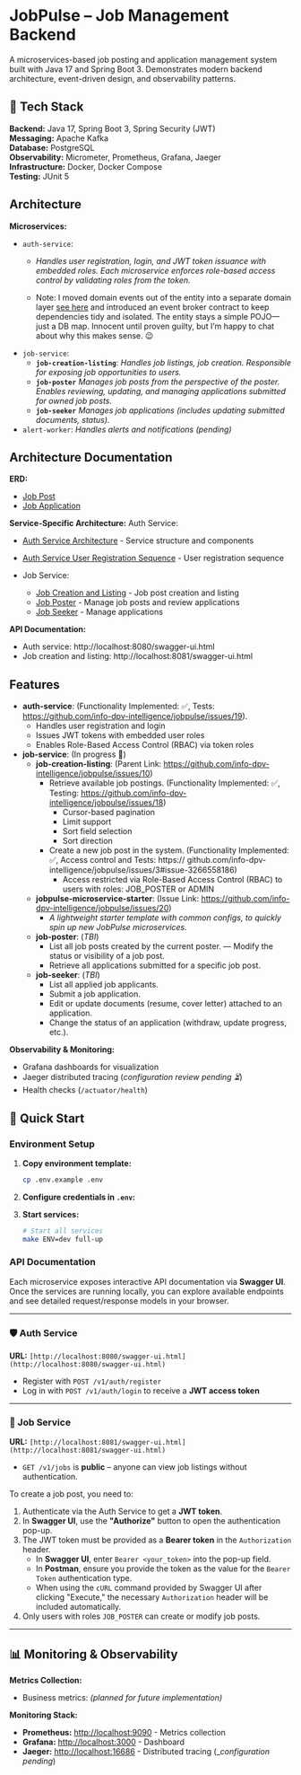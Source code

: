 # JobPulse – Job Management Backend

A microservices-based job posting and application management system built with Java 17 and Spring Boot 3. Demonstrates modern backend architecture, event-driven design, and observability patterns.

## 🚀 Tech Stack

**Backend:** Java 17, Spring Boot 3, Spring Security (JWT)  
**Messaging:** Apache Kafka  
**Database:** PostgreSQL  
**Observability:** Micrometer, Prometheus, Grafana, Jaeger  
**Infrastructure:** Docker, Docker Compose  
**Testing:** JUnit 5  

## Architecture

**Microservices:**
- `auth-service`:
   - _Handles user registration, login, and JWT token issuance with embedded roles. Each microservice enforces role-based access control by validating roles from the token._

   - Note: I moved domain events out of the entity into a separate domain layer [see here](https://github.com/info-dpv-intelligence/jobpulse/blob/main/auth-service/src/main/java/com/jobpulse/auth_service/service/module/event/UserRegistrationDomainLayer.java#L85) and introduced an event broker contract to keep dependencies tidy and isolated.
The entity stays a simple POJO—just a DB map.
Innocent until proven guilty, but I’m happy to chat about why this makes sense. 😉
- `job-service`:
   - **`job-creation-listing`**:
      _Handles job listings, job creation. Responsible for exposing job opportunities to users._
   - **`job-poster`**
      _Manages job posts from the perspective of the poster. Enables reviewing, updating, and managing applications submitted for owned job posts._
   - **`job-seeker`**
      _Manages job applications (includes updating submitted documents, status)._
- `alert-worker`:
   _Handles alerts and notifications (pending)_

## Architecture Documentation
**ERD:**
- [Job Post](docs/job-service/database-design/job_post.puml)
- [Job Application](docs/job-service/database-design/job_application.puml)

**Service-Specific Architecture:**
Auth Service:
   - [Auth Service Architecture](docs/auth-service/auth-service.puml) - Service structure and components
   - [Auth Service User Registration Sequence](docs/auth-service/sequence.puml) - User registration sequence

- Job Service:
   - [Job Creation and Listing](docs/job-service/job-creation-listing/design.puml) - Job post creation and listing
   - [Job Poster](docs/job-service/job-poster/design.puml) - Manage job posts and review applications
   - [Job Seeker](docs/job-service/job-seeker/design.puml) - Manage applications

**API Documentation:**
- Auth service: http://localhost:8080/swagger-ui.html
- Job creation and listing: http://localhost:8081/swagger-ui.html

## Features
   - **auth-service**: (Functionality Implemented: ✅, Tests: https://github.com/info-dpv-intelligence/jobpulse/issues/19). 
      - Handles user registration and login
      - Issues JWT tokens with embedded user roles
      - Enables Role-Based Access Control (RBAC) via token roles
   - **job-service**: (In progress 🚧)
      - **job-creation-listing**: (Parent Link: https://github.com/info-dpv-intelligence/jobpulse/issues/10)
         - Retrieve available job postings. (Functionality Implemented: ✅, Testing: https://github.com/info-dpv-intelligence/jobpulse/issues/18)
            - Cursor-based pagination
            - Limit support
            - Sort field selection
            - Sort direction
         - Create a new job post in the system. (Functionality Implemented: ✅, Access control and Tests: https://
         github.com/info-dpv-intelligence/jobpulse/issues/3#issue-3266558186)
            - Access restricted via Role-Based Access Control (RBAC) to users with roles: JOB_POSTER or ADMIN
      - **jobpulse-microservice-starter**: (Issue Link: https://github.com/info-dpv-intelligence/jobpulse/issues/20)
        - _A lightweight starter template with common configs, to quickly spin up new JobPulse microservices._
      - **job-poster**: (_TBI_)
         - List all job posts created by the current poster.
         — Modify the status or visibility of a job post.
         - Retrieve all applications submitted for a specific job post.
      - **job-seeker**: (_TBI_)
         - List all applied job applicants.
         - Submit a job application.
         - Edit or update documents (resume, cover letter) attached to an application.
         - Change the status of an application (withdraw, update progress, etc.).

**Observability & Monitoring:**
- Grafana dashboards for visualization
- Jaeger distributed tracing (_configuration review pending ⏳_)
- Health checks (`/actuator/health`) 

## 🔧 Quick Start

### Environment Setup
1. **Copy environment template:**
   ```bash
   cp .env.example .env
   ```

2. **Configure credentials in `.env`:**

3. **Start services:**
   ```bash
   # Start all services
   make ENV=dev full-up
   ```

### API Documentation

Each microservice exposes interactive API documentation via **Swagger UI**. Once the services are running locally, you can explore available endpoints and see detailed request/response models in your browser.

---

### 🛡️ Auth Service  
**URL:** `[http://localhost:8080/swagger-ui.html](http://localhost:8080/swagger-ui.html)`

* Register with `POST /v1/auth/register`
* Log in with `POST /v1/auth/login` to receive a **JWT access token**

---

### 📄 Job Service  
**URL:** `[http://localhost:8081/swagger-ui.html](http://localhost:8081/swagger-ui.html)`

* `GET /v1/jobs` is **public** – anyone can view job listings without authentication.

To create a job post, you need to:

1.  Authenticate via the Auth Service to get a **JWT token**.
2.  In **Swagger UI**, use the **"Authorize"** button to open the authentication pop-up.
3.  The JWT token must be provided as a **Bearer token** in the `Authorization` header.
    * In **Swagger UI**, enter `Bearer <your_token>` into the pop-up field.
    * In **Postman**, ensure you provide the token as the value for the `Bearer Token` authentication type.
    * When using the `cURL` command provided by Swagger UI after clicking "Execute," the necessary `Authorization` header will be included automatically.
4.  Only users with roles `JOB_POSTER` can create or modify job posts.

---

## 📊 Monitoring & Observability

**Metrics Collection:**
- Business metrics: *(planned for future implementation)*

**Monitoring Stack:**
- **Prometheus:** [http://localhost:9090](http://localhost:9090) - Metrics collection
- **Grafana:** [http://localhost:3000](http://localhost:3000) - Dashboard
- **Jaeger:** [http://localhost:16686](http://localhost:16686) - Distributed tracing (__configuration pending_)
